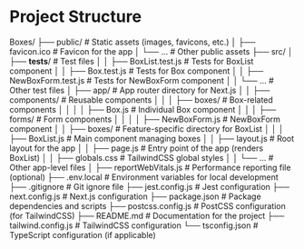 # Project Structure

Boxes/
├── public/                     # Static assets (images, favicons, etc.)
│   ├── favicon.ico             # Favicon for the app
│   └── ...                     # Other public assets
├── src/
│   ├── __tests__/              # Test files
│   │   ├── BoxList.test.js     # Tests for BoxList component
│   │   ├── Box.test.js         # Tests for Box component
│   │   ├── NewBoxForm.test.js  # Tests for NewBoxForm component
│   │   └── ...                 # Other test files
│   ├── app/                    # App router directory for Next.js
│   │   ├── components/         # Reusable components
│   │   │   ├── boxes/          # Box-related components
│   │   │   │   ├── Box.js      # Individual Box component
│   │   │   ├── forms/          # Form components
│   │   │   │   ├── NewBoxForm.js # NewBoxForm component
│   │   ├── boxes/              # Feature-specific directory for BoxList
│   │   │   ├── BoxList.js      # Main component managing boxes
│   │   ├── layout.js           # Root layout for the app
│   │   ├── page.js             # Entry point of the app (renders BoxList)
│   │   ├── globals.css         # TailwindCSS global styles
│   │   └── ...                 # Other app-level files
│   ├── reportWebVitals.js      # Performance reporting file (optional)
├── .env.local                  # Environment variables for local development
├── .gitignore                  # Git ignore file
├── jest.config.js              # Jest configuration
├── next.config.js              # Next.js configuration
├── package.json                # Package dependencies and scripts
├── postcss.config.js           # PostCSS configuration (for TailwindCSS)
├── README.md                   # Documentation for the project
├── tailwind.config.js          # TailwindCSS configuration
└── tsconfig.json               # TypeScript configuration (if applicable)
